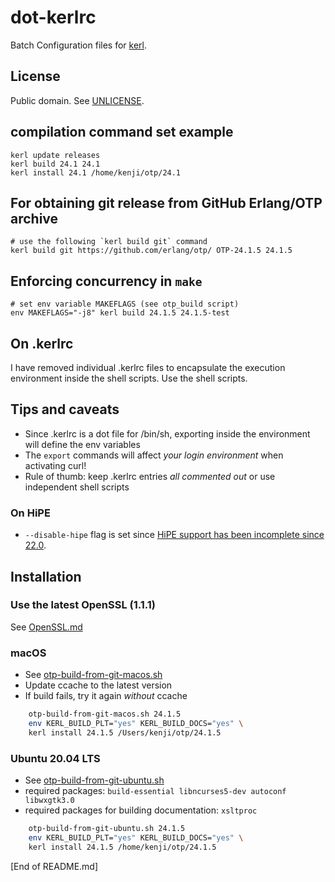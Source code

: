 # dot-kerlrc

Batch Configuration files for [kerl](https://github.com/kerl/kerl/).

## License

Public domain. See [UNLICENSE](UNLICENSE).

## compilation command set example

    kerl update releases
    kerl build 24.1 24.1
    kerl install 24.1 /home/kenji/otp/24.1

## For obtaining git release from GitHub Erlang/OTP archive

    # use the following `kerl build git` command
    kerl build git https://github.com/erlang/otp/ OTP-24.1.5 24.1.5

## Enforcing concurrency in `make`

    # set env variable MAKEFLAGS (see otp_build script)
    env MAKEFLAGS="-j8" kerl build 24.1.5 24.1.5-test

## On .kerlrc

I have removed individual .kerlrc files to encapsulate the execution environment inside the shell scripts. Use the shell scripts.

## Tips and caveats

* Since .kerlrc is a dot file for /bin/sh, exporting inside the environment will define the env variables
* The `export` commands will affect *your login environment* when activating curl!
* Rule of thumb: keep .kerlrc entries *all commented out* or use independent shell scripts

### On HiPE

* `--disable-hipe` flag is set since [HiPE support has been incomplete since 22.0](http://erlang.2086793.n4.nabble.com/HiPE-in-OTP-22-td4725613.html).

## Installation

### Use the latest OpenSSL (1.1.1)

See [OpenSSL.md](OpenSSL.md)

### macOS

* See [otp-build-from-git-macos.sh](otp-build-from-git-macos.sh)
* Update ccache to the latest version
* If build fails, try it again *without* ccache

```sh
    otp-build-from-git-macos.sh 24.1.5
    env KERL_BUILD_PLT="yes" KERL_BUILD_DOCS="yes" \
	kerl install 24.1.5 /Users/kenji/otp/24.1.5
```

### Ubuntu 20.04 LTS

* See [otp-build-from-git-ubuntu.sh](otp-build-from-git-ubuntu.sh)
* required packages: `build-essential libncurses5-dev autoconf libwxgtk3.0`
* required packages for building documentation: `xsltproc`

```sh
    otp-build-from-git-ubuntu.sh 24.1.5
    env KERL_BUILD_PLT="yes" KERL_BUILD_DOCS="yes" \
	kerl install 24.1.5 /home/kenji/otp/24.1.5
```

[End of README.md]
